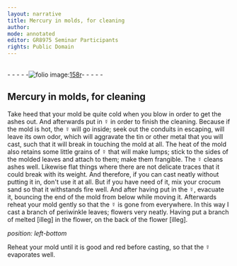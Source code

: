 ```yaml
---
layout: narrative
title: Mercury in molds, for cleaning
author:
mode: annotated
editor: GR8975 Seminar Participants
rights: Public Domain
---
```


 <br/>- - - - -<a href="http://gallica.bnf.fr/ark:/12148/btv1b10500001g/f321.item.zoom"><img src="assets/photo-icon.png" alt="folio image: " style="display:inline-block; margin-bottom:-3px;">158r</a>- - - - - <br/> 
## Mercury in molds, for cleaning

 
Take heed that your mold be quite cold when you blow in order to get the ashes out. And afterwards put in ☿ in order to finish the cleaning. Because if the mold is hot, the ☿ will go inside; seek out the conduits in escaping, will leave its own odor, which will aggravate the tin or other metal that you will cast, such that it will break in touching the mold at all. The heat of the mold also retains some little grains of ☿ that will make lumps; stick to the sides of the molded leaves and attach to them; make them frangible. The ☿ cleans ashes well. Likewise flat things where there are not delicate traces that it could break with its weight. And therefore, if you can cast neatly without putting it in, don't use it at all. But if you have need of it, mix your crocum sand so that it withstands fire well. And after having put in the ☿, evacuate it, bouncing the end of the mold from below while moving it. Afterwards reheat your mold gently so that the ☿ is gone from everywhere. In this way I cast a branch of periwinkle leaves; flowers very neatly. Having put a branch of melted [illeg] in the flower, on the back of the flower [illeg].
 
*position: left-bottom*

Reheat your mold until it is good and red before casting, so that the ☿ evaporates well.
 
